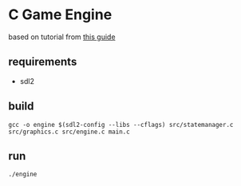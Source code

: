 # C Game Engine

based on tutorial from [this guide](https://prdeving.wordpress.com/2019/05/30/how-to-write-a-game-engine-in-pure-c-part-1-state-manager/)

## requirements

- sdl2

## build

`gcc -o engine $(sdl2-config --libs --cflags) src/statemanager.c src/graphics.c src/engine.c main.c`

## run

`./engine`
